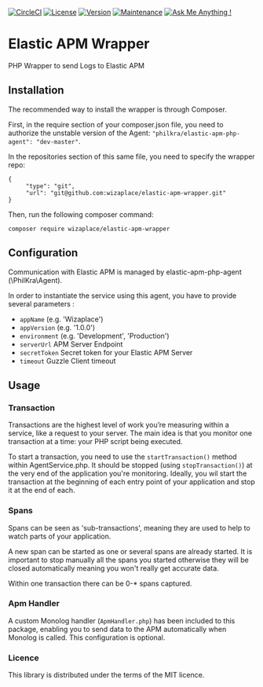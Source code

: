 [![CircleCI](https://circleci.com/gh/wizaplace/elastic-apm-wrapper.svg?style=svg&circle-token=6c0dadd3c5c190c95ac1ba88eacdc164861e7443)](https://circleci.com/gh/wizaplace/elastic-apm-wrapper)
[![License](https://poser.pugx.org/wizaplace/elastic-apm-wrapper/license)](https://packagist.org/packages/wizaplace/elastic-apm-wrapper)
[![Version](https://img.shields.io/github/v/release/wizaplace/elastic-apm-wrapper)](https://circleci.com/gh/wizaplace/elastic-apm-wrapper/tree/master)
[![Maintenance](https://img.shields.io/badge/Maintained%3F-yes-green.svg)](https://GitHub.com/wizaplace/elastic-apm-wrapper/graphs/commit-activity)
[![Ask Me Anything !](https://img.shields.io/badge/Ask%20me-anything-1abc9c.svg)](https://GitHub.com/wizaplace/elastic-apm-wrapper)

# Elastic APM Wrapper

PHP Wrapper to send Logs to Elastic APM

## Installation

The recommended way to install the wrapper is through Composer.

First, in the require section of your composer.json file, you need to authorize the unstable version of the Agent:
`"philkra/elastic-apm-php-agent": "dev-master"`.

In the repositories section of this same file, you need to specify the wrapper repo:

    {
         "type": "git",
         "url": "git@github.com:wizaplace/elastic-apm-wrapper.git"
    }

Then, run the following composer command:

```composer require wizaplace/elastic-apm-wrapper```

## Configuration

Communication with Elastic APM is managed by elastic-apm-php-agent (\PhilKra\Agent).

In order to instantiate the service using this agent, you have to provide several parameters :
- `appName` (e.g. 'Wizaplace')
- `appVersion` (e.g. '1.0.0')
- `environment` (e.g. 'Development', 'Production')
- `serverUrl` APM Server Endpoint
- `secretToken` Secret token for your Elastic APM Server
- `timeout` Guzzle Client timeout

## Usage

### Transaction
Transactions are the highest level of work you’re measuring within a service, like a request to your server.
The main idea is that you monitor one transaction at a time: your PHP script being executed.


To start a transaction, you need to use the ```startTransaction()``` method within AgentService.php.
It should be stopped (using ```stopTransaction()```) at the very end of the application you're monitoring.
Ideally, you wil start the transaction at the beginning of each entry point of your application
and stop it at the end of each.

### Spans
Spans can be seen as 'sub-transactions', meaning they are used to help to watch parts of your application.

A new span can be started as one or several spans are already started. It is important to stop manually all the spans you started otherwise they will be closed automatically meaning you won't really get accurate data.

Within one transaction there can be 0-* spans captured.

### Apm Handler
A custom Monolog handler (`ApmHandler.php`) has been included to this package, enabling you to send data to the APM automatically when Monolog is called.
This configuration is optional.

### Licence
This library is distributed under the terms of the MIT licence.
